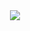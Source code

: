 <div align="center">
  <img  src="https://github-readme-streak-stats.herokuapp.com?user=OVYVO&theme=onedark&date_format=M%20j%5B%2C%20Y%5D" />
</div>
